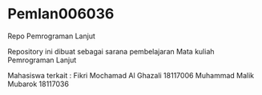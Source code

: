 # Pemlan006036
Repo Pemrograman Lanjut 

Repository ini dibuat sebagai sarana pembelajaran
Mata kuliah Pemrograman Lanjut

Mahasiswa terkait :
Fikri Mochamad Al Ghazali 18117006
Muhammad Malik Mubarok    18117036

